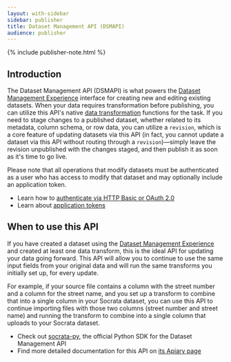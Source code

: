 ```yaml
---
layout: with-sidebar
sidebar: publisher
title: Dataset Management API (DSMAPI)
audience: publisher
---
```


{% include publisher-note.html %}

## Introduction

The Dataset Management API (DSMAPI) is what powers the [Dataset Management Experience](https://support.socrata.com/hc/en-us/articles/115016067067-Using-the-Socrata-Data-Management-Experience) interface for creating new and editing existing datasets. When your data requires transformation before publishing, you can utilize this API's native [data transformation](https://support.socrata.com/hc/en-us/articles/360000242188-Data-Transformations-Transforming-and-Validating-Data-in-Socrata-Before-Publishing) functions for the task. If you need to stage changes to a published dataset, whether related to its metadata, column schema, or row data, you can utilize a `revision`, which is a core feature of updating datasets via this API (in fact, you cannot update a dataset via this API without routing through a `revision`)&mdash;simply leave the revision unpublished with the changes staged, and then publish it as soon as it's time to go live.

Please note that all operations that modify datasets must be authenticated as a user who has access to modify that dataset and may optionally include an application token.

<ul class="well">
  <li>Learn how to <a href="/docs/authentication.html">authenticate via HTTP Basic or OAuth 2.0</a></li>
  <li>Learn about <a href="/docs/app-tokens.html">application tokens</a></li>
</ul>

## When to use this API

If you have created a dataset using the [Dataset Management Experience](https://support.socrata.com/hc/en-us/articles/115016067067-Using-the-Socrata-Data-Management-Experience) and created at least one data transform, this is the ideal API for updating your data going forward. This API will allow you to continue to use the same input fields from your original data and will run the same transforms you initially set up, for every update. 

For example, if your source file contains a column with the street number and a column for the street name, and you set up a transform to combine that into a single column in your Socrata dataset, you can use this API to continue importing files with those two columns (street number and street name) and running the transform to combine into a single column that uploads to your Socrata dataset.

<ul class="well">
  <li>Check out <a href="https://github.com/socrata/socrata-py">socrata-py</a>&comma; the official Python SDK for the Dataset Management API</li>
  <li>Find more detailed documentation for this API on <a href="https://socratapublishing.docs.apiary.io/#">its Apiary page</a></li>
</ul>